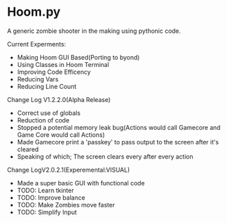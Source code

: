 # Hoom.py
A generic zombie shooter in the making using pythonic code.


Current Experments:
  * Making Hoom GUI Based(Porting to byond)
  * Using Classes in Hoom Terminal
  * Improving Code Efficency
  * Reducing Vars
  * Reducing Line Count
  
Change Log V1.2.2.0(Alpha Release)
  * Correct use of globals
  * Reduction of code
  * Stopped a potential memory leak bug(Actions would call Gamecore and Game Core would call Actions)
  * Made Gamecore print a 'passkey' to pass output to the screen after it's cleared
  * Speaking of which; The screen clears every after every action
  
 Change LogV2.0.2.1(Experemental:VISUAL)
  * Made a super basic GUI with functional code
  * TODO: Learn tkinter
  * TODO: Improve balance
  * TODO: Make Zombies move faster
  * TODO: Simplify Input
